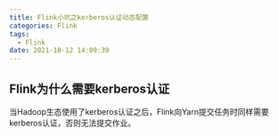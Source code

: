 ```yaml
---
title: Flink小坑之kerberos认证动态配置
categories: Flink
tags:
  - Flink
date: 2021-10-12 14:09:39
---
```





## Flink为什么需要kerberos认证

当Hadoop生态使用了kerberos认证之后，Flink向Yarn提交任务时同样需要kerberos认证，否则无法提交作业。 



